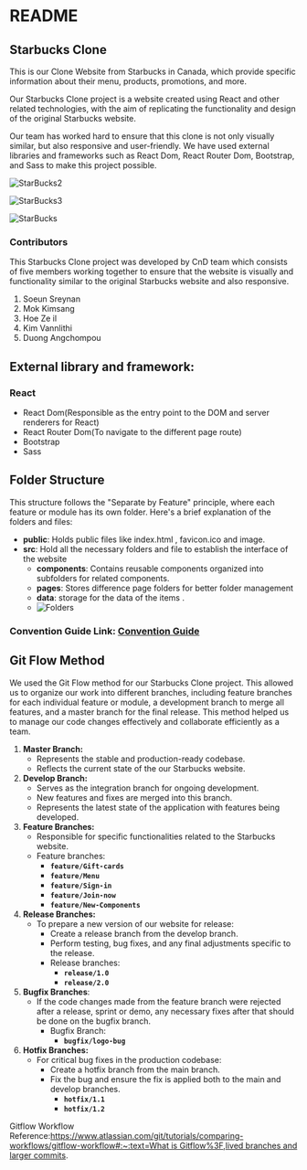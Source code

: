 
# README

## Starbucks Clone

This is our Clone Website from Starbucks in Canada, which provide specific information about their menu, products, promotions, and more.

Our Starbucks Clone project is a website created using React and other related technologies, with the aim of replicating the functionality and design of the original Starbucks website.

Our team has worked hard to ensure that this clone is not only visually similar, but also responsive and user-friendly. We have used external libraries and frameworks such as React Dom, React Router Dom, Bootstrap, and Sass to make this project possible.

![StarBucks2](https://github.com/anb-hq/CnD_Starbucks_Clone/assets/121349786/f7f7b58e-ff9e-40f6-8bf2-538db4bf5dc0)

![StarBucks3](https://github.com/anb-hq/CnD_Starbucks_Clone/assets/121349786/50629258-bbc3-4dfe-8235-80704f5e24b1)

![StarBucks](https://github.com/anb-hq/CnD_Starbucks_Clone/assets/121349786/f883f929-1565-40e1-938b-b381df00fe17)


### Contributors

This Starbucks Clone project was developed by CnD team which consists of five members working together to ensure that the website is visually and functionality similar to the original Starbucks website and also responsive.

1. Soeun Sreynan
2. Mok Kimsang
3. Hoe Ze il
4. Kim Vannlithi
5. Duong Angchompou

## External library and framework:

### **React**

- React Dom(Responsible as the entry point to the DOM and server renderers for React)
- React Router Dom(To navigate to the different page route)
- Bootstrap
- Sass

## Folder Structure

This structure follows the "Separate by Feature" principle, where each feature or module has its own folder. Here's a brief explanation of the folders and files:

- **public**: Holds public files like index.html , favicon.ico and image.
- **src**: Hold all the necessary folders and file to establish the interface of the website
    - **components**: Contains reusable components organized into subfolders for related components.
    - **pages**: Stores difference page folders for better folder management
    - **data**: storage for the data of the items .
    - ![Folders](https://github.com/anb-hq/CnD_Starbucks_Clone/assets/121349786/7b9267c6-ca90-4ec9-a875-cc27e08d1859)

### Convention Guide Link: [Convention Guide](https://www.notion.so/Convention-Guide-d448e73ba56e4fa2bbb5fe27a2755d73?pvs=21)

## Git Flow Method

We used the Git Flow method for our Starbucks Clone project. This allowed us to organize our work into different branches, including feature branches for each individual feature or module, a development branch to merge all features, and a master branch for the final release. This method helped us to manage our code changes effectively and collaborate efficiently as a team.

1.  **Master Branch:**
    - Represents the stable and production-ready codebase.
    - Reflects the current state of the our Starbucks website.
2. **Develop Branch:**
    - Serves as the integration branch for ongoing development.
    - New features and fixes are merged into this branch.
    - Represents the latest state of the application with features being developed.
3. **Feature Branches:**
    - Responsible for specific functionalities related to the Starbucks website.
    - Feature branches:
        - **`feature/Gift-cards`**
        - **`feature/Menu`**
        - **`feature/Sign-in`**
        - **`feature/Join-now`**
        - **`feature/New-Components`**
4. **Release Branches:**
    - To prepare a new version of our website for release:
        - Create a release branch from the develop branch.
        - Perform testing, bug fixes, and any final adjustments specific to the release.
        - Release branches:
            - **`release/1.0`**
            - **`release/2.0`**
5. **Bugfix Branches**:
    - If the code changes made from the feature branch were rejected after a release, sprint or demo, any necessary fixes after that should be done on the bugfix branch.
        - Bugfix Branch:
            - **`bugfix/logo-bug`**
6. **Hotfix Branches:**
    - For critical bug fixes in the production codebase:
        - Create a hotfix branch from the main branch.
        - Fix the bug and ensure the fix is applied both to the main and develop branches.
            - **`hotfix/1.1`**
            - **`hotfix/1.2`**

Gitflow Workflow Reference:[https://www.atlassian.com/git/tutorials/comparing-workflows/gitflow-workflow#:~:text=What is Gitflow%3F,lived branches and larger commits](https://www.atlassian.com/git/tutorials/comparing-workflows/gitflow-workflow#:~:text=What%20is%20Gitflow%3F,lived%20branches%20and%20larger%20commits).
  
